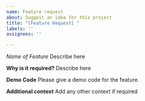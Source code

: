 ```yaml
---
name: Feature request
about: Suggest an idea for this project
title: "[Feature Request] "
labels: ''
assignees: ''

---
```


*Name of Feature*
Describe here

**Why is it required?**
Describe here

**Demo Code**
Please give a demo code for the feature.

**Additional context**
Add any other context if required
